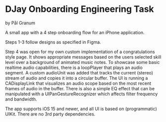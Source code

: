 # DJay Onboarding Engineering Task
by Pål Granum

A small app with a 4 step onboarding flow for an iPhone application.

Steps 1-3 follow designs as specified in Figma.

Step 4 was open for my own custom implementation of a congratulations style page.
It shows appropriate messages based on the users selected skill level over a background of animated music notes.
To showcase some basic realtime audio capabilities, there is a loopPlayer that plays an audio segment.
A custom audioUnit was added that tracks the current (stereo) stream of audio and copies it into a circular buffer.
The UI is running a CADisplayLink that visualizes an audio scope based on the most recent frames of audio in the buffer.
There is also a simple EQ effect that can be manipulated with a UIPanGestureRecognizer which affects filter frequency and bandwidth.

The app supports iOS 15 and newer, and all UI is based on (programmatic) UIKit.
There are no 3rd party dependencies.
